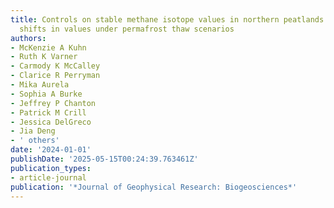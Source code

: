 ```yaml
---
title: Controls on stable methane isotope values in northern peatlands and potential
  shifts in values under permafrost thaw scenarios
authors:
- McKenzie A Kuhn
- Ruth K Varner
- Carmody K McCalley
- Clarice R Perryman
- Mika Aurela
- Sophia A Burke
- Jeffrey P Chanton
- Patrick M Crill
- Jessica DelGreco
- Jia Deng
- ' others'
date: '2024-01-01'
publishDate: '2025-05-15T00:24:39.763461Z'
publication_types:
- article-journal
publication: '*Journal of Geophysical Research: Biogeosciences*'
---
```

